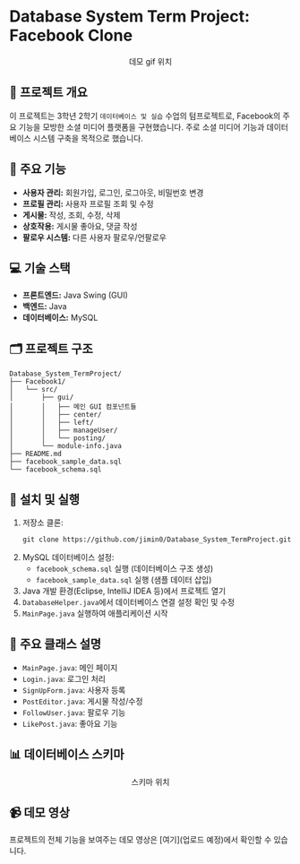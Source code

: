 # Database System Term Project: Facebook Clone 

<p align="center">
  데모 gif 위치
</p>

## 📌 프로젝트 개요

이 프로젝트는 3학년 2학기 `데이터베이스 및 실습` 수업의 텀프로젝트로, Facebook의 주요 기능을 모방한 소셜 미디어 플랫폼을 구현했습니다. 
주로 소셜 미디어 기능과 데이터베이스 시스템 구축을 목적으로 했습니다.


## 🌟 주요 기능

- **사용자 관리:** 회원가입, 로그인, 로그아웃, 비밀번호 변경
- **프로필 관리:** 사용자 프로필 조회 및 수정
-  **게시물:** 작성, 조회, 수정, 삭제
- **상호작용:** 게시물 좋아요, 댓글 작성
-  **팔로우 시스템:** 다른 사용자 팔로우/언팔로우

## 💻 기술 스택

- **프론트엔드:** Java Swing (GUI)
- **백엔드:** Java
- **데이터베이스:** MySQL

## 🗂 프로젝트 구조

```
Database_System_TermProject/
├── Facebook1/
│   └── src/
│       ├── gui/
│       │   ├── 메인 GUI 컴포넌트들
│       │   ├── center/
│       │   ├── left/
│       │   ├── manageUser/
│       │   └── posting/
│       └── module-info.java
├── README.md
├── facebook_sample_data.sql
└── facebook_schema.sql
```

## 🚀 설치 및 실행

1. 저장소 클론:
   ```
   git clone https://github.com/jimin0/Database_System_TermProject.git
   ```
2. MySQL 데이터베이스 설정:
   - `facebook_schema.sql` 실행 (데이터베이스 구조 생성)
   - `facebook_sample_data.sql` 실행 (샘플 데이터 삽입)
3. Java 개발 환경(Eclipse, IntelliJ IDEA 등)에서 프로젝트 열기
4. `DatabaseHelper.java`에서 데이터베이스 연결 설정 확인 및 수정
5. `MainPage.java` 실행하여 애플리케이션 시작

## 📁 주요 클래스 설명

- `MainPage.java`: 메인 페이지
- `Login.java`: 로그인 처리
- `SignUpForm.java`: 사용자 등록
- `PostEditor.java`: 게시물 작성/수정
- `FollowUser.java`: 팔로우 기능
- `LikePost.java`: 좋아요 기능

## 📊 데이터베이스 스키마
<p align="center">
  스키마 위치
</p>


## 📹 데모 영상
프로젝트의 전체 기능을 보여주는 데모 영상은 [여기](업로드 예정)에서 확인할 수 있습니다.




